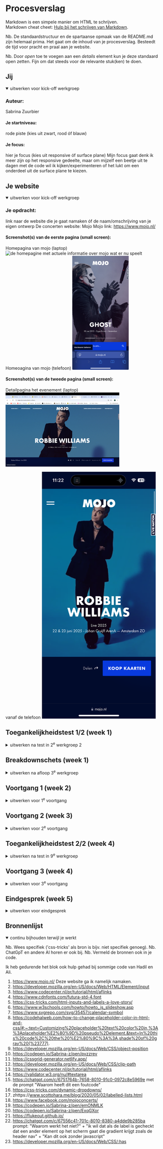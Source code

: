 # Procesverslag
Markdown is een simpele manier om HTML te schrijven.  
Markdown cheat cheet: [Hulp bij het schrijven van Markdown](https://github.com/adam-p/markdown-here/wiki/Markdown-Cheatsheet).

Nb. De standaardstructuur en de spartaanse opmaak van de README.md zijn helemaal prima. Het gaat om de inhoud van je procesverslag. Besteedt de tijd voor pracht en praal aan je website.

Nb. Door *open* toe te voegen aan een *details* element kun je deze standaard open zetten. Fijn om dat steeds voor de relevante stuk(ken) te doen.





## Jij

<details open>
  <summary>uitwerken voor kick-off werkgroep</summary>

  ### Auteur:
  Sabrina Zuurbier

  #### Je startniveau:
  rode piste (kies uit zwart, rood óf blauw)

  #### Je focus:
  hier je focus (kies uit responsive óf surface plane)
  Mijn focus gaat denk ik meer zijn op het responsive gedeelte, maar om mijzelf een beetje uit te dagen met de code wil ik kijken/experimenteren of het lukt om een onderdeel uit de surface plane te kiezen.
 
</details>





## Je website

<details open>
  <summary>uitwerken voor kick-off werkgroep</summary>

  ### Je opdracht:
  link naar de website die je gaat namaken óf de naam/omschrijving van je eigen ontwerp
  De concerten website: Mojo
  Mojo link: https://www.mojo.nl/ 

  #### Screenshot(s) van de eerste pagina (small screen): 
  Homepagina van mojo (laptop)
  <img src="readme-images/mojo-homepage.png" width="375px" alt="de homepagine met actuele informatie over mojo wat er nu speelt">
  Homeoagina van mojo (telefoon)
 <img src="readme-images/mojo-homepagina-telefoon.jpg" height="375px" alt="de homepagine met actuele informatie over mojo wat er nu speelt telefoon formaat">

  #### Screenshot(s) van de tweede pagina (small screen):
Detailpagina het evenement (laptop)
 <img src="readme-images/detailpagina-robbie-williams.jpg" width="375px" alt="de detailpagina van het evenement robbie williams"> 

 vanaf de telefoon
  <img src="readme-images/robbie-williams-pagina.PNG" width="375px" alt="de detailpagina van het evenement robbie williams"> 
</details>



## Toegankelijkheidstest 1/2 (week 1)

<details>
  <summary>uitwerken na test in 2<sup>e</sup> werkgroep 2</summary>

  ### Bevindingen
 Bevindingen van crea de website van Maja: https://www.crea.nl/ 
 Bij een van de mogelijkheden bij november staan er pijltjes naar links en rechts die pakt hij helemaal niet.
 bij de dropdown menu krijg je geen optie om het te openen, na wat proberen moet je er alleen op enter klikken.
 Je moet wel weten wat level 3 heading betekent als je zo'n screenreader gebruikt.
 Je kan bij de evenementen krijg je niet de optie om erop te klikken, terwijl dit wel kan. Hij leest alleen de woorden voor.
 Hij benoemd de foto's niet.

 Bij mijn eigen site Mojo:
 -Soms slaat hij bepaalde dingen gewoon over. 
 -De ene keer pakt hij de images wel met de screenrecorder de andere keer niet.
 -Heel handig dat hij ook de tekst van de logo's voorleest. 
 -Wat praat het veel

 <bold> WCAG checklist </bold>
 <img src="readme-images/wcag-1.jpg" height="375px" alt="Pagina 1 van de wcag checklist">
  <img src="readme-images/wcag-2.jpg" height="375px" alt="Pagina 2 van de wcag checklist">
  <img src="readme-images/wcag-3.jpg" height="375px" alt="Pagina 3 van de wcag checklist">
  <img src="readme-images/wcag-4.jpg" height="375px" alt="Pagina 4 van de wcag checklist">
   <img src="readme-images/wcag5.jpg" height="375px" alt="Pagina 5 van de wcag 
   checklist">
  <img src="readme-images/wcag-6.jpg" height="375px" alt="Pagina 6 van de wcag checklist">


reflectie: 
Ik vond het best wel veel werk om in te vullen en sommige onderdelen van die WCAG checklist vond ik best wel lastig
te vinden. Maar ik snap het nut er wel van in.

Daarentegen vond ik die screenreader grappig om een keer mee gewerkt te hebben, maar ik vind
wel dat hij heel veel voorleest. Volgens mij zijn er ook veel meer functies waarbij je gerichter dingen kan
laten voorlezen, maar daar ben ik nog niet helemaal achter gekomen. 
</details>


## Breakdownschets (week 1)

<details>
  <summary>uitwerken na afloop 3<sup>e</sup> werkgroep</summary>

  ### de hele pagina: 
  <img src="readme-images/breakdownschets.jpg" width="375px" alt="breakdown van de hele pagina">

  ### dynamisch deel (bijv menu): 
  <img src="readme-images/menu-breakdown.png" width="375px" alt="breakdown van een dynamisch deel">

  ### wellicht nog een dynamisch deel (bijv filter): 
  <img src="readme-images/filter-breakdown.png" height="375px" alt="breakdown van nog een dynamisch deel">

Reflectie: 
Dit vond ik wel een handige opgave om te doen, want zo heb je meteen een overzicht over hoe jouw html pagina
eruit moet komen te zien en dat is prettig. Soms vond ik het bij mojo best wel lastig om te benoemen of het logo nu 
een afbeelding is of een tekst. En de datum bij elke event nu een footer is of gewoon een p. 

</details>





## Voortgang 1 (week 2)

<details>
  <summary>uitwerken voor 1<sup>e</sup> voortgang</summary>

  ### Stand van zaken
  hier dit ging goed & dit was lastig (neem ook screenshots op van delen van je website en code)

  Goed: de opdrachten die wij tijdens de les kregen over de verschillende onderwerpen gingen wel goed.

  Wat slechter:
  Toen ik mijn eigen html begon op te stellen was ik wat verward en wist ik sommige dingen niet meer goed terug te halen van vorig jaar. Zoals het gebruik van de ul en de sections, wanneer is het handig om dat te gebruiken. Zoals je hieronder kan zien zie je verschillende vlakken en in eerste instantie dacht ik dat dat allemaal sections waren, maar omdat het vaker terug komt en het lijkt ook op een lijst kon dat ook als een ul genoteerd worden.
 <img src="readme-images/voorbeeld-voortgang-week1.png" height="375px" alt="Screenshot Mojo pagina.">

  Wat ik nu hiervoor heb gedaan is het volgende
   <img src="readme-images/voorbeeld2-voorlichting-code.png" height="375px" alt="Screenshot code een ul pagina.">
  Ik heb een li in de ul gezet met daarin de a want alle items daarin zijn klikbaar. Is dit de juiste manier om dit te doen?


  ### Agenda voor meeting
  samen met je groepje opstellen

  | Sabrina                            | Jeppe              | Rafi         | student 4        |
  | ---                                | ---                | ---          | ---              |
  | Ul/Sections                        | en dit             | Bronvermelden| en dan ik dat    |
  | H boven img?                       | dit als er tijd is | nog een punt | dit wil ik zeker |
  | Fieldset voor de from              | ...                | ...          | ...              |
  | links waar ik nu niks meer moet?   | ...                | ...          | ...              |
  | Bronvermelden hoe precies?         | ...                | ...          | ...    

  ### Verslag van meeting
  hier na afloop snel de uitkomsten van de meeting vastleggen

  - De bronnen voor de video's en imgs hoeven niet specifiek een bronvermelding bij, want het is voor een schoolopdracht.
  - Er mag geen H in de ul, dus die moet ik aanpassen naar een p en dan stijlen als een h
  - Om de fieldset hoeft geen article, want het is geen stuk tekst. Dus het kan zonder gebruikt worden, maar je kan er dus ook een ul van maken of een div gebruiken.
  - Van al die items met verschillende evenementen moet ik dus een ul gebruiken en daaromheen een section maken, want er staat wel gewoon een heading in.
  -  a>Hrefs die nergens naar lijden kan je leeg laten of een / erin zetten.
  - Voor de footer en de icons die je daar van de social media heb kan je beter de svg's gebruiken, daardoor kan je die ook makkelijker animeren.
  - als je video's wilt van youtube kan je de embed code kopieren van youtube erin zetten en dan heb je die te zien, vgm kan dit ook voor de spotify doen.
  - In de css eerst de algemene styling en daarna gewoon de pagina van boven naar beneden erin zetten.
  - Er moet een form om alle fieldsets heen

</details>





## Voortgang 2 (week 3)

<details>
  <summary>uitwerken voor 2<sup>e</sup> voortgang</summary>

  ### Stand van zaken
In het begin had ik wat moeite met de flex methode, maar dat lukt nu wel aardig goed. Soms twijfel ik of code goed genoteerd staat zoals:
   <img src="readme-images/screenshot-footer-voortgang2.png" height="375px" alt="Screenshot code een position pagina.">
Ik heb namelijk gebruik gemaakt van een -X getal en ik weet niet of dit wel de juiste manier is om dat dan zo te noteren.
Verder loop ik tegen dingen aan die dan nog net te hoog gegrepen zijn, zoals bijvoorbeeld een slider met buttons. In plaats daarvan heb ik nu een afbeelding waarbij je kan scrollen naar rechts en weer terug.
Ik merk ook wel dat ik steeds beter begin te worden in het gebruiken van de selectoren, alhoewel ik wel vaak de :nth-of-type gebruik.

Als laatste heb ik moeite met mijn fieldset, daarbij heb ik een hover gemaakt, maar die werkt alleen op een klein gedeelte terwijl ik die over de hele breedte eigenlijk wil hebben net als de zoek. Zie hieronder het voorbeeld bij de, kies genre, button.
 <img src="readme-images/hover-probleem-voortgang2.png" height="375px" alt="Screenshot code een van de hover homepagina.">

  ### Agenda voor meeting
  samen met je groepje opstellen

  |Sabrina                 | Jeppe              | Rafi                     | 
  | ---                    | ---                | ---                      | 
  | hover                  | ...                | loop atribute bij video  | 
  | position veel in de min| ...                | ...                      | 
  | vraagje over font      | ...                | ...                      | 
  | juiste opbouw css      | ...                | ...                      | 

  ### Verslag van meeting
  hier na afloop snel de uitkomsten van de meeting vastleggen

  - Bij de checkboxes kan je beter gebruik maken van de details met daarin label en dan daarin de summary, daar geef je dan aan wat zogezegd de titel is van het kopje die tevoorschijn komt in je viewport. In de label zet je dan de input met type checkbox. 
  - De fieldset is de section van een form
  - In een label gaat de for gepaard met de id waardoor je ook op de label kan klikken en dan kan je meteen al iets intypen in de input field.
-   Als je de header position fixed zet, dan komt de afbeelding achter de header te staan en blijft de header gewoon op zijn plek staan.
- Bij de footer en dan de span kan ik de bottom element in de css weg laten
- De h1 die ik heb staan moet de logo worden van de pagina, omdat de h1 niet Robbie Williams is.
- Maandag de opbouw van de css bespreken in de les.
- Je moet gewoon kijken wat je wilt leren en daar meer je aandacht op focussen, de docent gaat niet kijken of je alles een op een hebt weten na te maken van de website die jij hebt gekozen.
- Gebruik van een video kan je de breedte aanpassen door VW te gebruiken bij de width.
- Een fieldset heeft een legend nodig dat is de h van de fieldset, deze kan je ook hidden doen

</details>





## Toegankelijkheidstest 2/2 (week 4)

<details>
  <summary>uitwerken na test in 9<sup>e</sup> werkgroep</summary>

  ### Bevindingen
  Lijst met je bevindingen die in de test naar voren kwamen (geef ook aan wat er verbeterd is):

  Verschillen: 
  Hieronder zie je alle afbeeldingen van de checklist die ik heb ingevuld. Er zijn heel wat dingen verbeterd, zo is de html beter gevalidate en hebben de heading levels een veel betere volgorde dan bij de orginele site. Daarnaast is er in deze site ook beter gebruik gemaakt van unordered lists. 

   <img src="https://github.com/user-attachments/assets/ada104b5-6673-40f4-801f-f4df0b89bafa" height="375px" alt="De eerste pagina van de wcag checklist test">
   <img src="  https://github.com/user-attachments/assets/15aae57a-03fc-46fe-a721-fd34a988ddc6" height="375px" alt="De tweede pagina van de wcag checklist test">
   <img src="https://github.com/user-attachments/assets/3a17696a-7285-4899-8ec2-71ee2d795ccc" height="375px" alt="De derde pagina van de wcag checklist test">
   <img src="https://github.com/user-attachments/assets/5358edc6-872f-45fa-ad4c-85b303467bd4" height="375px" alt="De vierde pagina van de wcag checklist test">
   <img src="https://github.com/user-attachments/assets/3af4ac35-5862-4571-9336-651c981b1724" height="375px" alt="De vijfde pagina van de wcag checklist test">
   
De directe link naar het mapje werkte voor de afbeelding niet, dus heb ik het zo met Hadil samen opgelost.


Daarnaast zijn er nog wel wat punten die verbeterd kunnen worden om de site toegankelijk te kunnen maken door bijvoorbeeld bij de video's wel een transcriptie te zetten, of dat aan te bieden door er een button te plaatsen. 

Ook heb ik gemerkt met de screenreader, dat zodra hij bij de iframe van de spotify is dat hij dan daar ook heading levels in heeft. Je mag maar 1 h1 in je pagina hebben, maar daar zit er dus ook een in. Plus met de screenreader gaat hij ook elk liedje langs met een h3 en een h4. Maar er zitten vijftig nummers in de lijst, dus je hoort dit vijftig keer. Dit is natuurlijk niet echt gebruiksvriendelijk en er is ook geen mogelijkheid om dit te skippen. 

Mijn stappen: 
Daarnaast kwam ik er ook achter dat het handig is om extra aria-labels toe te voegen aan lijstjes. Zo kan de schreen reader voorlezen wat voor een lijst zij voor zich hebben. Zie hieronder.
<img src="readme-images/ullist-arialabels.png" height="375px" alt="Plaatje met daarin code, waarin ik de aria -label laat zien.">

Voor de kwestie met de spotify lijst heb ik geprobeerd om een afspeellijst toe te voegen via youtube. Maar als ik dat doe krijg ik code van alleen dat nummer wat erin staat. Dus dat lukte niet.
<img src="readme-images/proberen-afspeellijst-via-youtube.png" height="375px" alt="Screenshot van youtube, waarbij ik heb geprobeerd om de playlist in de code te krijgen.">

Ook werden de i frames niet duidelijk voorgelezen met de screenreader en voornamelijk de spotify lijst die werd overgeslagen, ik vermoed omdat het een link is, want daar liep ik tegen dat andere probleem aan. Dus ik heb bij die twee elementen een unieke aria-abel gegeven zodat ze goed worden voorgelezen met de sceenreader.
<img src="readme-images/aria-label-i-frame.png" height="375px" alt="Screenshot van code uit html met de aria-abels bij de iframes.">

Aanbevelingen:
Voor de frame van spotify zou in de toekomst een skip link moeten maken, zodat je dat onderdeel kan overslaan. En je de rest van de content gewoon kan beluisteren.
Ook zou er eentje boven in de pagina bij de detailpagina, zodat ze meteen tickets kunnen kopen voor hun uitgekozen artiest. Anders moeten ze eerst door alle informatie gaan voordat ze eindelijk tickets kunnen bemachtigen. En met het kopen van tickets tellen die seconden, want bij de meeste ticketssales zijn de tickets al binnen een paar minuten uitverkocht (Dit weet ik uit uit ervaring).


Ook als mensen een transcriptie voor de video willen zou dat ook beschikbaar moeten zijn. Dit zou opgelost kunnen worden door een button te plaatsen. Alhoewel er in de video wel een button staat, maar deze kan je helemaal niet gebruiken.

Als ik voor surface plane had gekozen, zou ik een aantal buttons toevoegen om zo verschillende opties te bieden om de site nog toegangelijker te maken, zoals bijvoorbeeld een lichte interface inplaats van het donkerblauwe achtergrond wat er nu is. 

</details>





## Voortgang 3 (week 4)

<details>
  <summary>uitwerken voor 3<sup>e</sup> voortgang</summary>

  ### Stand van zaken
  In de loop van deze week liep ik ineens tegen een probleem aan dat mijn justify content het niet meer deed, terwijl ik wel op de container een display flex had gezet. 
  <img src="readme-images/probleem-met-justify-content.png" height="375px" alt="Screenshot code een van het probleem justify content">
  Dit element wilde ik aan het begin plaatsen, maar op de een of andere manier wilde hij dat niet doen. 

  Daarnaast dat ik bezig was met het maken van de tweede pagina, kan je dan gewoon gebruik maken van de code die je hebt geschreven voor de eerste pagina en dan daarna de andere dingen los noteren, die je dan extra anders wilt hebben? Of moet je dan alles opnieuw herhalen? want anders wordt het niet echt overzichtelijk. 
  <img src="readme-images/vraag-over-vormgeving.png" alt="Screenshot code met dezelfde achtergrond kleur en padding">

  Ook heb ik geprobeerd te experimenteren met de has() selector door in plaats van de header een gradient te geven dit te doen door wanneer je het genre disco aanvinkt dat het dan zou gebeuren, alleen op een een of ander manier lukte dit ook niet met de has() selector. Toen heb ik dit gevraagd aan wat ik fout had gedaan aan chatGpt, (https://chatgpt.com/c/67556c41-701c-8010-8380-a4dde9b285ba) met de prompt dit is mijn animatie wat doe ik fout of wat moet ik veranderen? Toen gaf die aan dat sommige browsers dit nog niet ondersteunde.

  Hieronder zie je een foto van de code in mijn css die ik had gezet alleen de selector was helemaal fout.
  <img src="readme-images/proberen-gradien-has.pngg" width="375px" alt="Eerste poging gradient toevoegen">
  
   Toch wilde ik niet opgeven en heb het ook nog een keer geprobeerd op het laatste moment en weer vragen gesteld aan chat waarom het niet werkte zie bron 22 voor de prompt. Ook nogmaals even goed lezen op mdn over de has() selector. En toen werkte het wel!!!!

  <img src="readme-images/gradient-op-achtergrond.png" width="375px" alt="de code van de tweede poging">

  En ik ben zo ontzettend trots hierop dat dit is gelukt.
  <img src="readme-images/gradient-aan-disco.png" width="375px" alt="Aangvinkte disco button en gradient op de achtergrond">

Voordat we het feedback gesprek hadden had ik niet heel veel vragen, want ik heb de bovenstaande problemen kunnen oplossen gedurende de week.
Daarnaast had ik enkel wat vragen over dit readMe bestand en heb deze ook gesteld.

  ### Agenda voor meeting
  samen met je groepje opstellen

  | Sabrina                                             | student 2          | student 3    | student 4        |
  | ---                                                 | ---                | ---          | ---              |
  | WCAG/Aanbeveling documentatie                       | en dit             | en ik dit    | en dan ik dat    |
  | Kan ik te veel regels css hebben                    | dit als er tijd is | nog een punt | dit wil ik zeker |
  | wat wordt er met karakteristieken bij eindgesprek   | ...                | ...          | ...              |


  ### Verslag van meeting
  hier na afloop snel de uitkomsten van de meeting vastleggen

  - Over die wcag de aanbeveling noteren. Maar eventueel een design ervoor in figma maken. Nog even navragen bij Vasilis. Je moet bij je aanbeveling alleen je inzichten noteren en wat niet is gelukt en wat wel.
  - 320px beginnen met responsive en telkens met 20em kijken of het nog klopt.
  - Karakeristieken?? In de readMe wat moet daar? Ook even vragen aan Vasilis. Je moet daar screenshots van je officiele pagina plaatsen.
  - Tabjes even naar kijken. Sneltoets formateren: cmd shift f.
</details>





## Eindgesprek (week 5)

<details>
  <summary>uitwerken voor eindgesprek</summary>

  ### Je uitkomst - karakteristiek screenshots:
  Aan de linkerkant daar staat de gradient bij aan en de rechterkant zijn de pagina's normaal te zien. Op een mobiel formaat.
  <img src="readme-images/schermen-fed.jpg" width="375px" alt="allebei de schermen">

  De onderdelen die pas zichtbaar zijn na interactie (click).
  <img src="readme-images/klantenservice-form.png" width="375px" alt="De form om in contact te komen met de klantenservice">
  <img src="readme-images/uitklap-menu.png" width="375px" alt="menu scherm bij het uitklappen">

  karakteristieken van pagina 1:
  <img src="readme-images/pagina1-karakteristieken.png" width="375px" alt="zoek menu balk">
  <img src="readme-images/pagina1-karakteristieken2.png" width="375px" alt="Gradient op de achtergrond">

    Hieronder zie je een slider met daarin verschillende concerten die live te zien zijn. 
  <img src="readme-images/binnenkort-live-slider.png" width="375px" alt="Een slider met daarin de verschillende concerten binnenkort">
  <img src="readme-images/de-agenda-pagina1.png" width="375px" alt="Een lijst met aankomende concerten dat op de agenda staat">


  karaktristieken van pagina 2:
  <img src="readme-images/pagina2-karakteristieken.png" width="375px" alt="socials en inleidende tekst van robbie williams">
  <img src="readme-images/kijkenluister-pagina2.png" width="375px" alt="een video en een spotify lijst">
  <img src="readme-images/pagina2-karakteristieken2.png" width="375px" alt="koop menu van de tickets pagina twee">
  <img src="readme-images/in-de-zaal.pngg" width="375px" alt="Regelementen wat er in de zaal mag en wat niet>



  ### Dit ging goed/Heb ik geleerd: 
  Tijdens dit blok heb ik ontzettend veel geleerd, ik heb geleerd hoe ik iets responsive moet maken, ik heb voor het eerst een grid gebruikt, maar ook position. Bovendien ben ik trots dat ik het zover heb geschopt met het na proberen te maken van de website. Wat wel goed ging was het schrijven van de html en de basis van de css.

  Ook heb ik, omdat ik het een leuk onderdeel vond om te leren een animatie erbij gevoegd, als je over de nav hovert dan komt er een bewegende gradient op de achtergrond te staan.
  <img src="readme-images/gradient-header.png" width="375px" alt="Een screenshot van de gradient in de header">

  Ook heb ik geleerd om de has() selector te gebruiken, en dat heeft bij mijn idee tot iets leuks geleidt. Ik moet zeggen dat ik in de vorige opdrachten met html/css nog nooit zoveel verschillende selectoren heb gebruikt. Dus ik heb heel veel nieuwe geleerd. 
  <img src="readme-images/gradient-aan-disco.png" width="375px" alt="Aangvinkte disco button en gradient op de achtergrond">


  ### Dit was lastig/Is niet gelukt:
  Wat ik wel wat lastig vond was de tweede site stijlen, nadat ik de eerste had gedaan, omdat ik deels wel wat kon hergebruiken, maar ook heel veel niet en als ik dan iets aanpaste veranderde er ook weer iets anders. Daardoor had ik het idee alsof er gewoon geen einde aan kwam en ik die fouten steeds maar moest blijven aanpassen. 

  Zoals ik eerder al benoemd heb met de has() selector dit vond ik wel een lastig onderdeel, omdat ik het steeds niet goed neerzette als selector. 

  Ook heb ik wel moeite gehad met het maken van de dialog, omdat ik er in eerste instantie de javascript gelinkt had aan een link. Uiteindelijk ben ik erachter gekomen dat ik daar een button van heb moeten maken. 
  Vooral die kleine dingetjes vind ik dat het ingewikkeld maakt, want ik je kan vaak niet meteen zien waaraan het ligt.
</details>





## Bronnenlijst

<details open>
  <summary>continu bijhouden terwijl je werkt</summary>

  Nb. Wees specifiek ('css-tricks' als bron is bijv. niet specifiek genoeg). 
  Nb. ChatGpT en andere AI horen er ook bij.
  Nb. Vermeld de bronnen ook in je code.

Ik heb gedurende het blok ook hulp gehad bij sommige code van Hadil en Ali.
  1. https://www.mojo.nl/ Deze website ga ik namelijk namaken.
  2. https://developer.mozilla.org/en-US/docs/Web/HTML/Element/input 
  3. https://www.codecenter.nl/pr/tutorial/html/aflinks
  4. https://www.cdnfonts.com/futura-std-4.font 
  5. https://css-tricks.com/html-inputs-and-labels-a-love-story/
  6. https://www.w3schools.com/howto/howto_js_slideshow.asp 
  7. https://www.svgrepo.com/svg/35457/calendar-symbol 
  8. https://codehalweb.com/how-to-change-placeholder-color-in-html-and-css/#:~:text=Customizing%20placeholder%20text%20color%20in,%3A%3Aplaceholder%E2%80%9D%20pseudo%2Delement.&text=In%20this%20code%2C%20the%20%E2%80%9C%3A%3A,shade%20of%20gray%20(%23777). 
  9. https://developer.mozilla.org/en-US/docs/Web/CSS/object-position 
  10. https://codepen.io/Sabrina-z/pen/pvzzrev 
  11. https://cssgrid-generator.netlify.app/ 
  12. https://developer.mozilla.org/en-US/docs/Web/CSS/clip-path 
  13. https://www.codecenter.nl/pr/tutorial/html/aflinks
  14. https://validator.w3.org/nu/#textarea 
  15. https://chatgpt.com/c/6751764b-7658-8010-91c0-0972c8e5969e  met de prompt "Waarom heeft dit een foutcode"
  16. https://css-tricks.com/dynamic-dropdowns/ 
  17. zhttps://www.scottohara.me/blog/2020/05/02/labelled-lists.html  
  18. https://www.facebook.com/mojoconcerts/ 
  19. https://codepen.io/Sabrina-z/pen/emONMLK 
  20.  https://codepen.io/Sabrina-z/pen/ExqGXor 
  21. https://flukeout.github.io/ 
  22. https://chatgpt.com/c/67556c41-701c-8010-8380-a4dde9b285ba prompt: "Waarom werkt het niet?" + "ik wil dat als de label is gecheckt 
dat een ander element op het scherm gaat die gradient krijgt zoals de header nav" + "Kan dit ook zonder javascript"
  23. https://developer.mozilla.org/en-US/docs/Web/CSS/:has 

</details>
